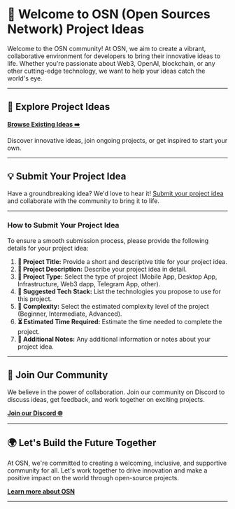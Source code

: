 # 🌟 Welcome to OSN (Open Sources Network) Project Ideas

Welcome to the OSN community! At OSN, we aim to create a vibrant, collaborative environment for developers to bring their innovative ideas to life. Whether you're passionate about Web3, OpenAI, blockchain, or any other cutting-edge technology, we want to help your ideas catch the world's eye.

---

## 📂 Explore Project Ideas
**[Browse Existing Ideas ➡️](https://github.com/osnHQ/community-proposals/issues)**

Discover innovative ideas, join ongoing projects, or get inspired to start your own.

---

## 💡 Submit Your Project Idea

Have a groundbreaking idea? We'd love to hear it! [Submit your project idea](https://github.com/osnHQ/community-proposals/issues/new?template=project_idea.yml) and collaborate with the community to bring it to life.

---

### How to Submit Your Project Idea

To ensure a smooth submission process, please provide the following details for your project idea:

1. **📌 Project Title:** Provide a short and descriptive title for your project idea.
2. **📝 Project Description:** Describe your project idea in detail.
3. **🔧 Project Type:** Select the type of project (Mobile App, Desktop App, Infrastructure, Web3 dapp, Telegram App, other).
4. **🔧 Suggested Tech Stack:** List the technologies you propose to use for this project.
5. **🚀 Complexity:** Select the estimated complexity level of the project (Beginner, Intermediate, Advanced).
6. **⏳ Estimated Time Required:** Estimate the time needed to complete the project.
7. **📎 Additional Notes:** Any additional information or notes about your project idea.

---

## 🎉 Join Our Community

We believe in the power of collaboration. Join our community on Discord to discuss ideas, get feedback, and work together on exciting projects.

**[Join our Discord 🌐](https://discord.com/invite/TYPWQJFZCE)**

---

## 🌍 Let's Build the Future Together

At OSN, we're committed to creating a welcoming, inclusive, and supportive community for all. Let's work together to drive innovation and make a positive impact on the world through open-source projects.

**[Learn more about OSN](https://opensources.network/)**

---
